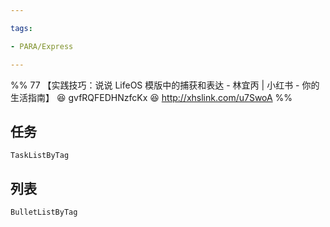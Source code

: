 ```yaml
---

tags:

- PARA/Express

---
```

%% 77 【实践技巧：说说 LifeOS 模版中的捕获和表达 - 林宜丙 | 小红书 - 你的生活指南】 😆 gvfRQFEDHNzfcKx 😆 http://xhslink.com/u7SwoA %%
## 任务

```PeriodicPARA
TaskListByTag
```

  

## 列表

```PeriodicPARA
BulletListByTag
```